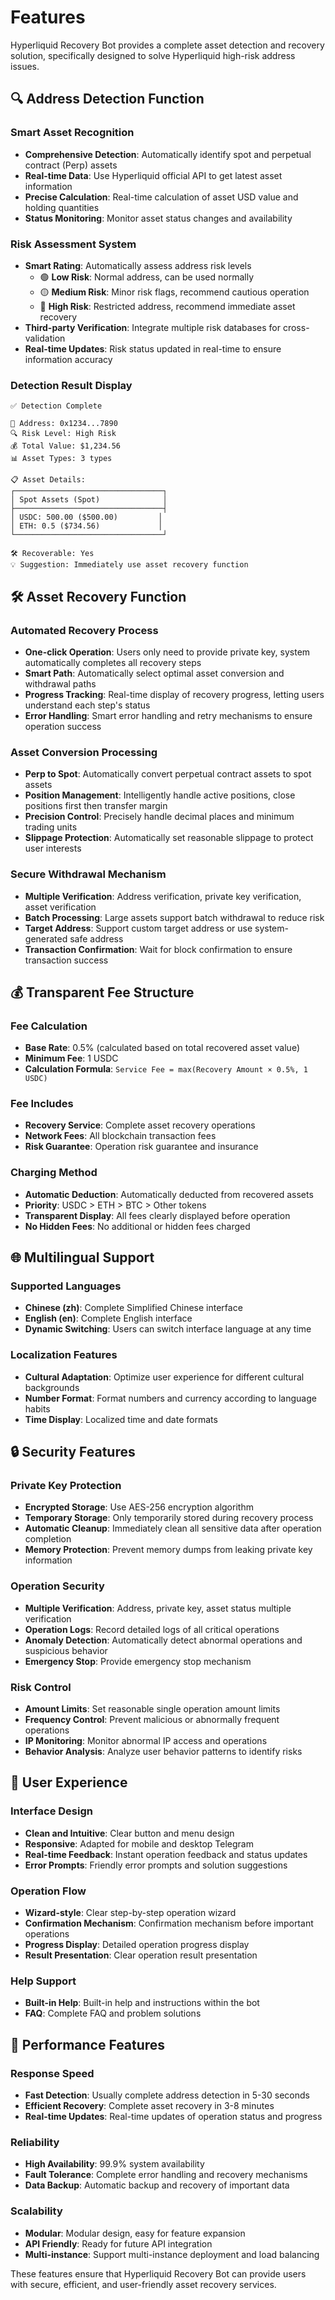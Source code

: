 # Features

Hyperliquid Recovery Bot provides a complete asset detection and recovery solution, specifically designed to solve Hyperliquid high-risk address issues.

## 🔍 Address Detection Function

### Smart Asset Recognition
- **Comprehensive Detection**: Automatically identify spot and perpetual contract (Perp) assets
- **Real-time Data**: Use Hyperliquid official API to get latest asset information
- **Precise Calculation**: Real-time calculation of asset USD value and holding quantities
- **Status Monitoring**: Monitor asset status changes and availability

### Risk Assessment System
- **Smart Rating**: Automatically assess address risk levels
  - 🟢 **Low Risk**: Normal address, can be used normally
  - 🟡 **Medium Risk**: Minor risk flags, recommend cautious operation
  - 🔴 **High Risk**: Restricted address, recommend immediate asset recovery
- **Third-party Verification**: Integrate multiple risk databases for cross-validation
- **Real-time Updates**: Risk status updated in real-time to ensure information accuracy

### Detection Result Display
```
✅ Detection Complete

📍 Address: 0x1234...7890
🔍 Risk Level: High Risk
💰 Total Value: $1,234.56
📊 Asset Types: 3 types

📋 Asset Details:
┌─────────────────────────────────┐
│ Spot Assets (Spot)              │
├─────────────────────────────────┤
│ USDC: 500.00 ($500.00)         │
│ ETH: 0.5 ($734.56)             │
└─────────────────────────────────┘

🛠️ Recoverable: Yes
💡 Suggestion: Immediately use asset recovery function
```

## 🛠️ Asset Recovery Function

### Automated Recovery Process
- **One-click Operation**: Users only need to provide private key, system automatically completes all recovery steps
- **Smart Path**: Automatically select optimal asset conversion and withdrawal paths
- **Progress Tracking**: Real-time display of recovery progress, letting users understand each step's status
- **Error Handling**: Smart error handling and retry mechanisms to ensure operation success

### Asset Conversion Processing
- **Perp to Spot**: Automatically convert perpetual contract assets to spot assets
- **Position Management**: Intelligently handle active positions, close positions first then transfer margin
- **Precision Control**: Precisely handle decimal places and minimum trading units
- **Slippage Protection**: Automatically set reasonable slippage to protect user interests

### Secure Withdrawal Mechanism
- **Multiple Verification**: Address verification, private key verification, asset verification
- **Batch Processing**: Large assets support batch withdrawal to reduce risk
- **Target Address**: Support custom target address or use system-generated safe address
- **Transaction Confirmation**: Wait for block confirmation to ensure transaction success

## 💰 Transparent Fee Structure

### Fee Calculation
- **Base Rate**: 0.5% (calculated based on total recovered asset value)
- **Minimum Fee**: 1 USDC
- **Calculation Formula**: `Service Fee = max(Recovery Amount × 0.5%, 1 USDC)`

### Fee Includes
- **Recovery Service**: Complete asset recovery operations
- **Network Fees**: All blockchain transaction fees
- **Risk Guarantee**: Operation risk guarantee and insurance

### Charging Method
- **Automatic Deduction**: Automatically deducted from recovered assets
- **Priority**: USDC > ETH > BTC > Other tokens
- **Transparent Display**: All fees clearly displayed before operation
- **No Hidden Fees**: No additional or hidden fees charged

## 🌐 Multilingual Support

### Supported Languages
- **Chinese (zh)**: Complete Simplified Chinese interface
- **English (en)**: Complete English interface
- **Dynamic Switching**: Users can switch interface language at any time

### Localization Features
- **Cultural Adaptation**: Optimize user experience for different cultural backgrounds
- **Number Format**: Format numbers and currency according to language habits
- **Time Display**: Localized time and date formats

## 🔒 Security Features

### Private Key Protection
- **Encrypted Storage**: Use AES-256 encryption algorithm
- **Temporary Storage**: Only temporarily stored during recovery process
- **Automatic Cleanup**: Immediately clean all sensitive data after operation completion
- **Memory Protection**: Prevent memory dumps from leaking private key information

### Operation Security
- **Multiple Verification**: Address, private key, asset status multiple verification
- **Operation Logs**: Record detailed logs of all critical operations
- **Anomaly Detection**: Automatically detect abnormal operations and suspicious behavior
- **Emergency Stop**: Provide emergency stop mechanism

### Risk Control
- **Amount Limits**: Set reasonable single operation amount limits
- **Frequency Control**: Prevent malicious or abnormally frequent operations
- **IP Monitoring**: Monitor abnormal IP access and operations
- **Behavior Analysis**: Analyze user behavior patterns to identify risks




## 📱 User Experience

### Interface Design
- **Clean and Intuitive**: Clear button and menu design
- **Responsive**: Adapted for mobile and desktop Telegram
- **Real-time Feedback**: Instant operation feedback and status updates
- **Error Prompts**: Friendly error prompts and solution suggestions

### Operation Flow
- **Wizard-style**: Clear step-by-step operation wizard
- **Confirmation Mechanism**: Confirmation mechanism before important operations
- **Progress Display**: Detailed operation progress display
- **Result Presentation**: Clear operation result presentation

### Help Support
- **Built-in Help**: Built-in help and instructions within the bot
- **FAQ**: Complete FAQ and problem solutions

## 🚀 Performance Features

### Response Speed
- **Fast Detection**: Usually complete address detection in 5-30 seconds
- **Efficient Recovery**: Complete asset recovery in 3-8 minutes
- **Real-time Updates**: Real-time updates of operation status and progress

### Reliability
- **High Availability**: 99.9% system availability
- **Fault Tolerance**: Complete error handling and recovery mechanisms
- **Data Backup**: Automatic backup and recovery of important data

### Scalability
- **Modular**: Modular design, easy for feature expansion
- **API Friendly**: Ready for future API integration
- **Multi-instance**: Support multi-instance deployment and load balancing

These features ensure that Hyperliquid Recovery Bot can provide users with secure, efficient, and user-friendly asset recovery services.
